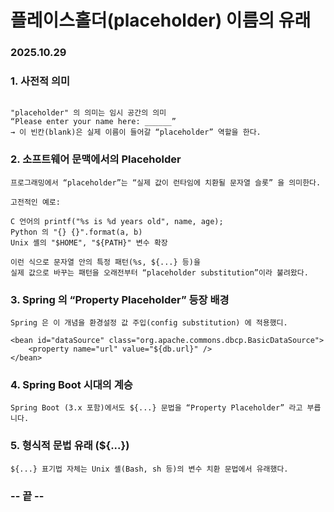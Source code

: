 
# 플레이스홀더(placeholder) 이름의 유래

### 2025.10.29


### 1. 사전적 의미 
```aiignore

"placeholder" 의 의미는 임시 공간의 의미 
“Please enter your name here: ______”
→ 이 빈칸(blank)은 실제 이름이 들어갈 “placeholder” 역할을 한다.
```



### 2. 소프트웨어 문맥에서의 Placeholder
```aiignore
프로그래밍에서 “placeholder”는 “실제 값이 런타임에 치환될 문자열 슬롯” 을 의미한다.

고전적인 예로:

C 언어의 printf("%s is %d years old", name, age);
Python 의 "{} {}".format(a, b)
Unix 셸의 "$HOME", "${PATH}" 변수 확장

이런 식으로 문자열 안의 특정 패턴(%s, ${...} 등)을
실제 값으로 바꾸는 패턴을 오래전부터 “placeholder substitution”이라 불려왔다.
```


### 3. Spring 의 “Property Placeholder” 등장 배경
```
Spring 은 이 개념을 환경설정 값 주입(config substitution) 에 적용했디.

<bean id="dataSource" class="org.apache.commons.dbcp.BasicDataSource">
    <property name="url" value="${db.url}" />
</bean>

```


### 4. Spring Boot 시대의 계승
```
Spring Boot (3.x 포함)에서도 ${...} 문법을 “Property Placeholder” 라고 부릅니다.
```


### 5. 형식적 문법 유래 (${...})
```
${...} 표기법 자체는 Unix 셸(Bash, sh 등)의 변수 치환 문법에서 유래했다.
```


### -- 끝 --


